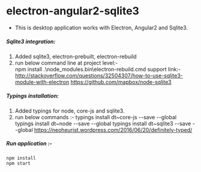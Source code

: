 # electron-angular2-sqlite3
- This is desktop application works with Electron, Angular2 and Sqlite3.

##### Sqlite3 integration:
1. Added  sqlite3, electron-prebuilt, electron-rebuild
2. run below command line at project level:-  
        npm install
        .\node_modules\.bin\electron-rebuild.cmd
   support link:-
  http://stackoverflow.com/questions/32504307/how-to-use-sqlite3-module-with-electron
  https://github.com/mapbox/node-sqlite3

##### Typings installation:
1. Added typings for node, core-js and sqlite3.
2. run below commands :-
        typings install dt~core-js --save --global
        typings install dt~node --save --global
        typings install dt~sqlite3 --save --global
https://neoheurist.wordpress.com/2016/06/20/definitely-typed/

##### Run application :-
    npm install
    npm start
